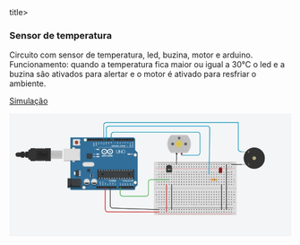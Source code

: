 <!DOCTYPE html>
<html>
<head>
  <title><h1>Circuito Simples </h1></title>title>
</head>
<body>

<h3>Sensor de temperatura</h3>
<p>Circuito com sensor de temperatura, led, buzina, motor e arduino. Funcionamento: quando a temperatura fica maior ou igual a 30°C o led e a buzina são ativados para alertar e o motor é ativado para resfriar o ambiente.</p>

<a href= "https://www.tinkercad.com/things/izN8BTiGOU7-circuito-simples-com-sensor-de-temperatura?sharecode=A4f6Y_E4tqiy2ZgwNYjW7-K1NZH8XgnTb7e58Ybm2oc"> Simulação</a>

<img src="/Sensor_Temp.jpg">

</body>
</html>


